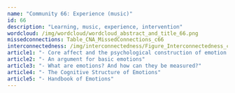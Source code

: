 ```yaml
---
name: "Community 66: Experience (music)"
id: 66
description: "Learning, music, experience, intervention"
wordcloud: /img/wordcloud/wordcloud_abstract_and_title_66.png
missedconnections: Table_CNA_MissedConnections_c66
interconnectedness: /img/interconnectedness/Figure_Interconnectedness_c66.png
article1: "- Core affect and the psychological construction of emotion."
article2: "- An argument for basic emotions"
article3: "- What are emotions? And how can they be measured?"
article4: "- The Cognitive Structure of Emotions"
article5: "- Handbook of Emotions"
---
```


